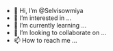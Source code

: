 - 👋 Hi, I’m @Selvisowmiya
- 👀 I’m interested in ...
- 🌱 I’m currently learning ...
- 💞️ I’m looking to collaborate on ...
- 📫 How to reach me ...

<!---
Selvisowmiya/Selvisowmiya is a ✨ special ✨ repository because its `README.md` (this file) appears on your GitHub profile.
You can click the Preview link to take a look at your changes.
--->
